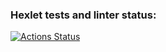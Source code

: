 ### Hexlet tests and linter status:
[![Actions Status](https://github.com/6londo9/java-project-78/workflows/hexlet-check/badge.svg)](https://github.com/6londo9/java-project-78/actions)